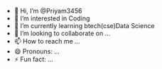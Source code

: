 - 👋 Hi, I’m @Priyam3456
- 👀 I’m interested in Coding
- 🌱 I’m currently learning btech(cse)Data Science
- 💞️ I’m looking to collaborate on ...
- 📫 How to reach me ...
- 😄 Pronouns: ...
- ⚡ Fun fact: ...

<!---
Priyam3456/Priyam3456 is a ✨ special ✨ repository because its `README.md` (this file) appears on your GitHub profile.
You can click the Preview link to take a look at your changes.
--->
